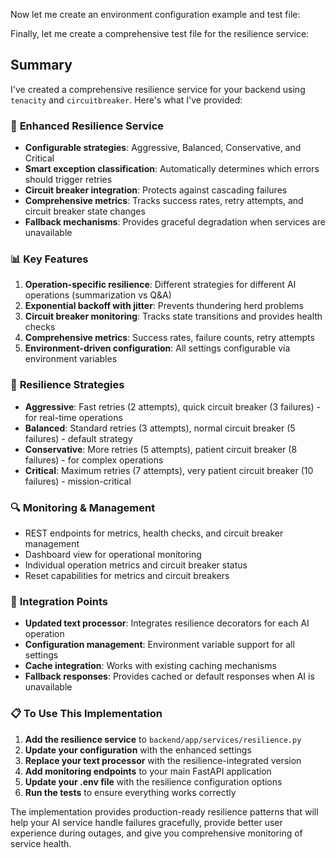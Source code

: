 Now let me create an environment configuration example and test file:

Finally, let me create a comprehensive test file for the resilience service:

## Summary

I've created a comprehensive resilience service for your backend using `tenacity` and `circuitbreaker`. Here's what I've provided:

### 🔧 **Enhanced Resilience Service**
- **Configurable strategies**: Aggressive, Balanced, Conservative, and Critical
- **Smart exception classification**: Automatically determines which errors should trigger retries
- **Circuit breaker integration**: Protects against cascading failures
- **Comprehensive metrics**: Tracks success rates, retry attempts, and circuit breaker state changes
- **Fallback mechanisms**: Provides graceful degradation when services are unavailable

### 📊 **Key Features**
1. **Operation-specific resilience**: Different strategies for different AI operations (summarization vs Q&A)
2. **Exponential backoff with jitter**: Prevents thundering herd problems
3. **Circuit breaker monitoring**: Tracks state transitions and provides health checks
4. **Comprehensive metrics**: Success rates, failure counts, retry attempts
5. **Environment-driven configuration**: All settings configurable via environment variables

### 🎯 **Resilience Strategies**
- **Aggressive**: Fast retries (2 attempts), quick circuit breaker (3 failures) - for real-time operations
- **Balanced**: Standard retries (3 attempts), normal circuit breaker (5 failures) - default strategy  
- **Conservative**: More retries (5 attempts), patient circuit breaker (8 failures) - for complex operations
- **Critical**: Maximum retries (7 attempts), very patient circuit breaker (10 failures) - mission-critical

### 🔍 **Monitoring & Management**
- REST endpoints for metrics, health checks, and circuit breaker management
- Dashboard view for operational monitoring
- Individual operation metrics and circuit breaker status
- Reset capabilities for metrics and circuit breakers

### 🚀 **Integration Points**
- **Updated text processor**: Integrates resilience decorators for each AI operation
- **Configuration management**: Environment variable support for all settings
- **Cache integration**: Works with existing caching mechanisms
- **Fallback responses**: Provides cached or default responses when AI is unavailable

### 📋 **To Use This Implementation**

1. **Add the resilience service** to `backend/app/services/resilience.py`
2. **Update your configuration** with the enhanced settings
3. **Replace your text processor** with the resilience-integrated version
4. **Add monitoring endpoints** to your main FastAPI application
5. **Update your .env file** with the resilience configuration options
6. **Run the tests** to ensure everything works correctly

The implementation provides production-ready resilience patterns that will help your AI service handle failures gracefully, provide better user experience during outages, and give you comprehensive monitoring of service health.